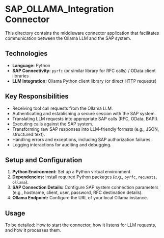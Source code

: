 # SAP_OLLAMA_Integration Connector

This directory contains the middleware connector application that facilitates communication between the Ollama LLM and the SAP system.

## Technologies

*   **Language:** Python
*   **SAP Connectivity:** `pyrfc` (or similar library for RFC calls) / OData client libraries
*   **LLM Integration:** Ollama Python client library (or direct HTTP requests)

## Key Responsibilities

*   Receiving tool call requests from the Ollama LLM.
*   Authenticating and establishing a secure session with the SAP system.
*   Translating LLM requests into appropriate SAP calls (RFC, OData, BAPI).
*   Executing calls against the SAP system.
*   Transforming raw SAP responses into LLM-friendly formats (e.g., JSON, structured text).
*   Handling errors and exceptions, including SAP authorization failures.
*   Logging interactions for auditing and debugging.

## Setup and Configuration

1.  **Python Environment:** Set up a Python virtual environment.
2.  **Dependencies:** Install required Python packages (e.g., `pyrfc`, `requests`, `ollama`).
3.  **SAP Connection Details:** Configure SAP system connection parameters (e.g., hostname, client, user, password, RFC destination details).
4.  **Ollama Endpoint:** Configure the URL of your local Ollama instance.

## Usage

To be detailed: How to start the connector, how it listens for LLM requests, and how it processes them.
